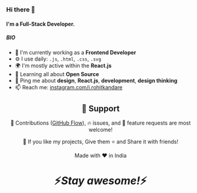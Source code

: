 ### Hi there 👋

#### I'm a Full-Stack Developer.

##### BIO

- 🏢 I'm currently working as a **Frontend Developer**
- ⚙️ I use daily: `.js`, `.html`, `.css`, `.svg`
- 🌍 I'm mostly active within the **React.js**
- 🌱 Learning all about **Open Source**
- 💬 Ping me about **design**, **React.js**, **development**, **design thinking**
- 📫 Reach me: [instagram.com/i.rohitkandare](https://www.instagram.com/rohit__kandare)

<h2 align="center">🤝 Support</h2>

<p align="center">🎀 Contributions (<a href="https://guides.github.com/introduction/flow" title="GitHub flow">GitHub Flow</a>), 🔥 issues, and 🥮 feature requests are most welcome!</p>

<p align="center">💙 If you like my projects, Give them ⭐ and Share it with friends!</p>
</p>
<p align="center">Made with ❤️ in India</p>

<h1 align='center'>⚡️<i>Stay awesome!</i>⚡️</h1>
